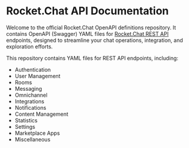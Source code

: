 # Rocket.Chat API Documentation

Welcome to the official Rocket.Chat OpenAPI definitions repository. It contains OpenAPI (Swagger) YAML files for [Rocket.Chat REST API](https://developer.rocket.chat/apidocs) endpoints, designed to streamline your chat operations, integration, and exploration efforts.

This repository contains YAML files for REST API endpoints, including:
* Authentication
* User Management
* Rooms
* Messaging
* Omnichannel
* Integrations
* Notifications
* Content Management
* Statistics
* Settings
* Marketplace Apps
* Miscellaneous
